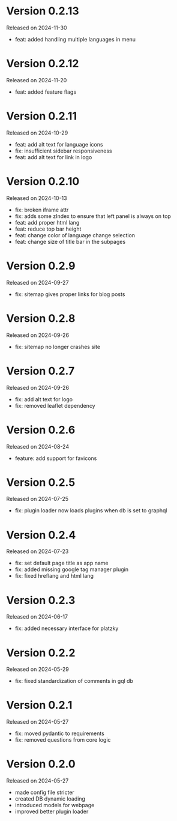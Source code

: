 # Version 0.2.13
Released on 2024-11-30

- feat: added handling multiple languages in menu


# Version 0.2.12
Released on 2024-11-20

- feat: added feature flags


# Version 0.2.11
Released on 2024-10-29

- feat: add alt text for language icons
- fix: insufficient sidebar responsiveness
- feat: add alt text for link in logo


# Version 0.2.10
Released on 2024-10-13

- fix: broken iframe attr
- fix: adds some zIndex to ensure that left panel is always on top
- feat: add proper html lang
- feat: reduce top bar height
- feat: change color of language change selection
- feat: change size of title bar in the subpages

# Version 0.2.9
Released on 2024-09-27

- fix: sitemap gives proper links for blog posts

# Version 0.2.8
Released on 2024-09-26

- fix: sitemap no longer crashes site

# Version 0.2.7
Released on 2024-09-26

- fix: add alt text for logo
- fix: removed leaflet dependency

# Version 0.2.6
Released on 2024-08-24

- feature: add support for favicons

# Version 0.2.5
Released on 2024-07-25

- fix: plugin loader now loads plugins when db is set to graphql

# Version 0.2.4
Released on 2024-07-23

- fix: set default page title as app name
- fix: added missing google tag manager plugin
- fix: fixed hreflang and html lang

# Version 0.2.3
Released on 2024-06-17

- fix: added necessary interface for platzky

# Version 0.2.2
Released on 2024-05-29

- fix: fixed standardization of comments in gql db

# Version 0.2.1
Released on 2024-05-27

- fix: moved pydantic to requirements
- fix: removed questions from core logic

# Version 0.2.0
Released on 2024-05-27

- made config file stricter
- created DB dynamic loading
- introduced models for webpage
- improved better plugin loader
